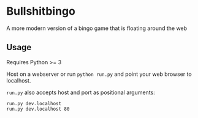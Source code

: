 # Bullshitbingo

A more modern version of a bingo game that is floating around the web

## Usage

Requires Python >= 3

Host on a webserver or run `python run.py` and point your web browser to localhost.

`run.py` also accepts host and port as positional arguments: 

    run.py dev.localhost
    run.py dev.localhost 80
